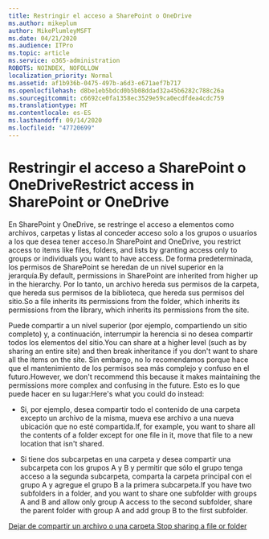 ```yaml
---
title: Restringir el acceso a SharePoint o OneDrive
ms.author: mikeplum
author: MikePlumleyMSFT
ms.date: 04/21/2020
ms.audience: ITPro
ms.topic: article
ms.service: o365-administration
ROBOTS: NOINDEX, NOFOLLOW
localization_priority: Normal
ms.assetid: af1b936b-0475-497b-a6d3-e671aef7b717
ms.openlocfilehash: d8be1eb5bdcd0b5b08ddad32a45b6282c788c26a
ms.sourcegitcommit: c6692ce0fa1358ec3529e59ca0ecdfdea4cdc759
ms.translationtype: MT
ms.contentlocale: es-ES
ms.lasthandoff: 09/14/2020
ms.locfileid: "47720699"
---
```

# <a name="restrict-access-in-sharepoint-or-onedrive"></a><span data-ttu-id="87f79-102">Restringir el acceso a SharePoint o OneDrive</span><span class="sxs-lookup"><span data-stu-id="87f79-102">Restrict access in SharePoint or OneDrive</span></span>

<span data-ttu-id="87f79-103">En SharePoint y OneDrive, se restringe el acceso a elementos como archivos, carpetas y listas al conceder acceso solo a los grupos o usuarios a los que desea tener acceso.</span><span class="sxs-lookup"><span data-stu-id="87f79-103">In SharePoint and OneDrive, you restrict access to items like files, folders, and lists by granting access only to groups or individuals you want to have access.</span></span> <span data-ttu-id="87f79-104">De forma predeterminada, los permisos de SharePoint se heredan de un nivel superior en la jerarquía.</span><span class="sxs-lookup"><span data-stu-id="87f79-104">By default, permissions in SharePoint are inherited from higher up in the hierarchy.</span></span> <span data-ttu-id="87f79-105">Por lo tanto, un archivo hereda sus permisos de la carpeta, que hereda sus permisos de la biblioteca, que hereda sus permisos del sitio.</span><span class="sxs-lookup"><span data-stu-id="87f79-105">So a file inherits its permissions from the folder, which inherits its permissions from the library, which inherits its permissions from the site.</span></span>
  
<span data-ttu-id="87f79-106">Puede compartir a un nivel superior (por ejemplo, compartiendo un sitio completo) y, a continuación, interrumpir la herencia si no desea compartir todos los elementos del sitio.</span><span class="sxs-lookup"><span data-stu-id="87f79-106">You can share at a higher level (such as by sharing an entire site) and then break inheritance if you don't want to share all the items on the site.</span></span> <span data-ttu-id="87f79-107">Sin embargo, no lo recomendamos porque hace que el mantenimiento de los permisos sea más complejo y confuso en el futuro.</span><span class="sxs-lookup"><span data-stu-id="87f79-107">However, we don't recommend this because it makes maintaining the permissions more complex and confusing in the future.</span></span> <span data-ttu-id="87f79-108">Esto es lo que puede hacer en su lugar:</span><span class="sxs-lookup"><span data-stu-id="87f79-108">Here's what you could do instead:</span></span>
  
- <span data-ttu-id="87f79-109">Si, por ejemplo, desea compartir todo el contenido de una carpeta excepto un archivo de la misma, mueva ese archivo a una nueva ubicación que no esté compartida.</span><span class="sxs-lookup"><span data-stu-id="87f79-109">If, for example, you want to share all the contents of a folder except for one file in it, move that file to a new location that isn't shared.</span></span>
    
- <span data-ttu-id="87f79-110">Si tiene dos subcarpetas en una carpeta y desea compartir una subcarpeta con los grupos A y B y permitir que sólo el grupo tenga acceso a la segunda subcarpeta, comparta la carpeta principal con el grupo A y agregue el grupo B a la primera subcarpeta.</span><span class="sxs-lookup"><span data-stu-id="87f79-110">If you have two subfolders in a folder, and you want to share one subfolder with groups A and B and allow only group A access to the second subfolder, share the parent folder with group A and add group B to the first subfolder.</span></span>
    
[<span data-ttu-id="87f79-111">Dejar de compartir un archivo o una carpeta </span><span class="sxs-lookup"><span data-stu-id="87f79-111">Stop sharing a file or folder </span></span>](https://go.microsoft.com/fwlink/?linkid=2008861)
  


